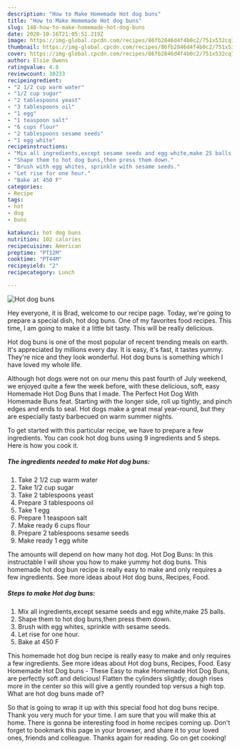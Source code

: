 ```yaml
---
description: "How to Make Homemade Hot dog buns"
title: "How to Make Homemade Hot dog buns"
slug: 148-how-to-make-homemade-hot-dog-buns
date: 2020-10-16T21:05:51.219Z
image: https://img-global.cpcdn.com/recipes/86fb2846d4f4b0c2/751x532cq70/hot-dog-buns-recipe-main-photo.jpg
thumbnail: https://img-global.cpcdn.com/recipes/86fb2846d4f4b0c2/751x532cq70/hot-dog-buns-recipe-main-photo.jpg
cover: https://img-global.cpcdn.com/recipes/86fb2846d4f4b0c2/751x532cq70/hot-dog-buns-recipe-main-photo.jpg
author: Elsie Owens
ratingvalue: 4.8
reviewcount: 30233
recipeingredient:
- "2 1/2 cup warm water"
- "1/2 cup sugar"
- "2 tablespoons yeast"
- "3 tablespoons oil"
- "1 egg"
- "1 teaspoon salt"
- "6 cups flour"
- "2 tablespoons sesame seeds"
- "1 egg white"
recipeinstructions:
- "Mix all ingredients,except sesame seeds and egg white,make 25 balls."
- "Shape them to hot dog buns,then press them down."
- "Brush with egg whites, sprinkle with sesame seeds."
- "Let rise for one hour."
- "Bake at 450 F"
categories:
- Recipe
tags:
- hot
- dog
- buns

katakunci: hot dog buns 
nutrition: 102 calories
recipecuisine: American
preptime: "PT12M"
cooktime: "PT44M"
recipeyield: "2"
recipecategory: Lunch

---
```



![Hot dog buns](https://img-global.cpcdn.com/recipes/86fb2846d4f4b0c2/751x532cq70/hot-dog-buns-recipe-main-photo.jpg)

Hey everyone, it is Brad, welcome to our recipe page. Today, we're going to prepare a special dish, hot dog buns. One of my favorites food recipes. This time, I am going to make it a little bit tasty. This will be really delicious.

Hot dog buns is one of the most popular of recent trending meals on earth. It's appreciated by millions every day. It is easy, it's fast, it tastes yummy. They're nice and they look wonderful. Hot dog buns is something which I have loved my whole life.

Although hot dogs were not on our menu this past fourth of July weekend, we enjoyed quite a few the week before, with these delicious, soft, easy Homemade Hot Dog Buns that I made. The Perfect Hot Dog With Homemade Buns feat. Starting with the longer side, roll up tightly, and pinch edges and ends to seal. Hot dogs make a great meal year-round, but they are especially tasty barbecued on warm summer nights.


To get started with this particular recipe, we have to prepare a few ingredients. You can cook hot dog buns using 9 ingredients and 5 steps. Here is how you cook it.

<!--inarticleads1-->

##### The ingredients needed to make Hot dog buns:

1. Take 2 1/2 cup warm water
1. Take 1/2 cup sugar
1. Take 2 tablespoons yeast
1. Prepare 3 tablespoons oil
1. Take 1 egg
1. Prepare 1 teaspoon salt
1. Make ready 6 cups flour
1. Prepare 2 tablespoons sesame seeds
1. Make ready 1 egg white


The amounts will depend on how many hot dog. Hot Dog Buns: In this instructable I will show you how to make yummy hot dog buns. This homemade hot dog bun recipe is really easy to make and only requires a few ingredients. See more ideas about Hot dog buns, Recipes, Food. 

<!--inarticleads2-->

##### Steps to make Hot dog buns:

1. Mix all ingredients,except sesame seeds and egg white,make 25 balls.
1. Shape them to hot dog buns,then press them down.
1. Brush with egg whites, sprinkle with sesame seeds.
1. Let rise for one hour.
1. Bake at 450 F


This homemade hot dog bun recipe is really easy to make and only requires a few ingredients. See more ideas about Hot dog buns, Recipes, Food. Easy Homemade Hot Dog buns - These Easy to make Homemade Hot Dog Buns, are perfectly soft and delicious! Flatten the cylinders slightly; dough rises more in the center so this will give a gently rounded top versus a high top. What are hot dog buns made of? 

So that is going to wrap it up with this special food hot dog buns recipe. Thank you very much for your time. I am sure that you will make this at home. There is gonna be interesting food in home recipes coming up. Don't forget to bookmark this page in your browser, and share it to your loved ones, friends and colleague. Thanks again for reading. Go on get cooking!
